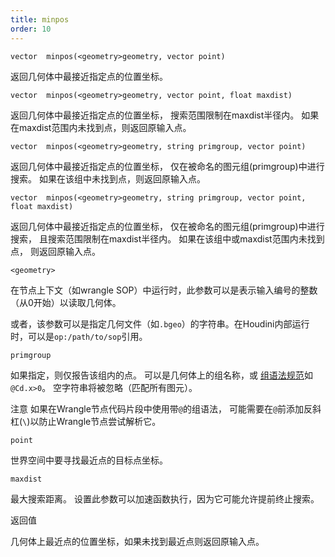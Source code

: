 ```yaml
---
title: minpos
order: 10
---
```

`vector  minpos(<geometry>geometry, vector point)`

返回几何体中最接近指定点的位置坐标。

`vector  minpos(<geometry>geometry, vector point, float maxdist)`

返回几何体中最接近指定点的位置坐标，
搜索范围限制在maxdist半径内。
如果在maxdist范围内未找到点，则返回原输入点。

`vector  minpos(<geometry>geometry, string primgroup, vector point)`

返回几何体中最接近指定点的位置坐标，
仅在被命名的图元组(primgroup)中进行搜索。
如果在该组中未找到点，则返回原输入点。

`vector  minpos(<geometry>geometry, string primgroup, vector point, float maxdist)`

返回几何体中最接近指定点的位置坐标，
仅在被命名的图元组(primgroup)中进行搜索，
且搜索范围限制在maxdist半径内。
如果在该组中或maxdist范围内未找到点，
则返回原输入点。

`<geometry>`

在节点上下文（如wrangle SOP）中运行时，此参数可以是表示输入编号的整数（从0开始）以读取几何体。

或者，该参数可以是指定几何文件（如`.bgeo`）的字符串。在Houdini内部运行时，可以是`op:/path/to/sop`引用。

`primgroup`

如果指定，则仅报告该组内的点。
可以是几何体上的组名称，或
[组语法规范](../../model/groups.html#manual)如`@Cd.x>0`。
空字符串将被忽略（匹配所有图元）。

注意
如果在Wrangle节点代码片段中使用带`@`的组语法，
可能需要在`@`前添加反斜杠(`\`)以防止Wrangle节点尝试解析它。

`point`

世界空间中要寻找最近点的目标点坐标。

`maxdist`

最大搜索距离。
设置此参数可以加速函数执行，因为它可能允许提前终止搜索。

返回值

几何体上最近点的位置坐标，如果未找到最近点则返回原输入点。
